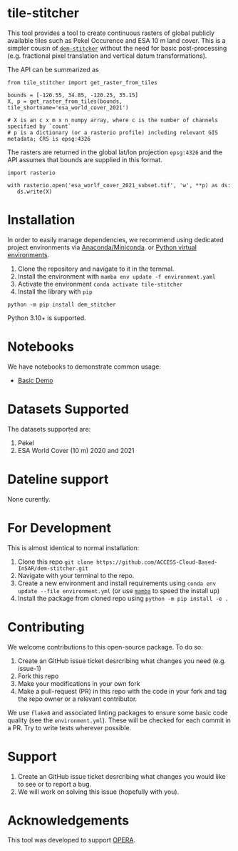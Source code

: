 # tile-stitcher

This tool provides a tool to create continuous rasters of global publicly available tiles such as Pekel Occurence and ESA 10 m land cover. This is a simpler cousin of [`dem-stitcher`](https://github.com/ACCESS-Cloud-Based-InSAR/dem-stitcher) without the need for basic post-processing (e.g. fractional pixel translation and vertical datum transformations).


The API can be summarized as
```
from tile_stitcher import get_raster_from_tiles

bounds = [-120.55, 34.85, -120.25, 35.15]
X, p = get_raster_from_tiles(bounds, tile_shortname='esa_world_cover_2021')

# X is an c x m x n numpy array, where c is the number of channels specified by `count`
# p is a dictionary (or a rasterio profile) including relevant GIS metadata; CRS is epsg:4326
```

The rasters are returned in the global lat/lon projection `epsg:4326` and the API assumes that bounds are supplied in this format.

```
import rasterio

with rasterio.open('esa_worlf_cover_2021_subset.tif', 'w', **p) as ds:
   ds.write(X)
```

# Installation

In order to easily manage dependencies, we recommend using dedicated project environments
via [Anaconda/Miniconda](https://docs.conda.io/projects/conda/en/latest/user-guide/install/index.html).
or [Python virtual environments](https://docs.python.org/3/tutorial/venv.html).

1. Clone the repository and navigate to it in the ternmal.
2. Install the environment with `mamba env update -f environment.yaml`
3. Activate the environment `conda activate tile-stitcher`
4. Install the library with `pip`

```
python -m pip install dem_stitcher
```

Python 3.10+ is supported.

# Notebooks

We have notebooks to demonstrate common usage:

+ [Basic Demo](notebooks/Basic_Demo.ipynb)


# Datasets Supported 

The datasets supported are:

1. Pekel
2. ESA World Cover (10 m) 2020 and 2021

# Dateline support

None curently.

# For Development

This is almost identical to normal installation:

1. Clone this repo `git clone https://github.com/ACCESS-Cloud-Based-InSAR/dem-stitcher.git`
2. Navigate with your terminal to the repo.
3. Create a new environment and install requirements using `conda env update --file environment.yml` (or use [`mamba`](https://github.com/mamba-org/mamba) to speed the install up)
4. Install the package from cloned repo using `python -m pip install -e .`

# Contributing

We welcome contributions to this open-source package. To do so:

1. Create an GitHub issue ticket desrcribing what changes you need (e.g. issue-1)
2. Fork this repo
3. Make your modifications in your own fork
4. Make a pull-request (PR) in this repo with the code in your fork and tag the repo owner or a relevant contributor.

We use `flake8` and associated linting packages to ensure some basic code quality (see the `environment.yml`). These will be checked for each commit in a PR. Try to write tests wherever possible.

# Support

1. Create an GitHub issue ticket desrcribing what changes you would like to see or to report a bug.
2. We will work on solving this issue (hopefully with you).

# Acknowledgements

This tool was developed to support [OPERA](https://www.jpl.nasa.gov/go/opera).
